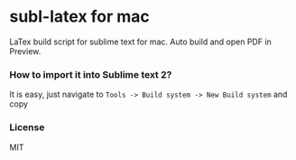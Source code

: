 subl-latex for mac
==========

LaTex build script for sublime text for mac.
Auto build and open PDF in Preview.


### How to import it into Sublime text 2?

It is easy, just navigate to
`Tools -> Build system -> New Build system`
and copy


### License
MIT
